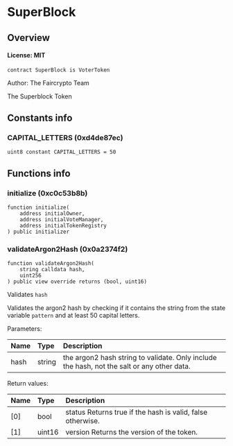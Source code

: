 # SuperBlock

## Overview

#### License: MIT

```solidity
contract SuperBlock is VoterToken
```

Author: The Faircrypto Team

The Superblock Token
## Constants info

### CAPITAL_LETTERS (0xd4de87ec)

```solidity
uint8 constant CAPITAL_LETTERS = 50
```


## Functions info

### initialize (0xc0c53b8b)

```solidity
function initialize(
    address initialOwner,
    address initialVoteManager,
    address initialTokenRegistry
) public initializer
```


### validateArgon2Hash (0x0a2374f2)

```solidity
function validateArgon2Hash(
    string calldata hash,
    uint256
) public view override returns (bool, uint16)
```

Validates `hash`

Validates the argon2 hash by checking if it contains the string from the state variable `pattern` and at least 50 capital letters.


Parameters:

| Name | Type   | Description                                                                                 |
| :--- | :----- | :------------------------------------------------------------------------------------------ |
| hash | string | the argon2 hash string to validate. Only include the hash, not the salt or any other data.  |


Return values:

| Name | Type   | Description                                                 |
| :--- | :----- | :---------------------------------------------------------- |
| [0]  | bool   | status Returns true if the hash is valid, false otherwise.  |
| [1]  | uint16 | version Returns the version of the token.                   |

